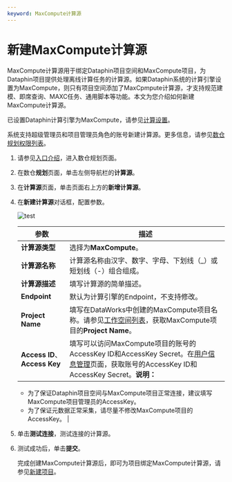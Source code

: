 ```yaml
---
keyword: MaxCompute计算源
---
```


# 新建MaxCompute计算源

MaxCompute计算源用于绑定Dataphin项目空间和MaxCompute项目，为Dataphin项目提供处理离线计算任务的计算源。如果Dataphin系统的计算引擎设置为MaxCompute，则只有项目空间添加了MaxCpmpute计算源，才支持规范建模、即席查询、MAXC任务、通用脚本等功能。本文为您介绍如何新建MaxCompute计算源。

已设置Dataphin计算引擎为MaxCompute，请参见[计算设置](/cn.zh-CN/全局管理/管理中心/计算设置.md)。

系统支持超级管理员和项目管理员角色的账号新建计算源。更多信息，请参见[数仓规划权限列表](/cn.zh-CN/权限管理/数仓规划权限列表.md)。

1.  请参见[入口介绍](/cn.zh-CN/数仓规划/概述.md)，进入数仓规划页面。

2.  在数仓**规划**页面，单击左侧导航栏的**计算源**。

3.  在**计算源**页面，单击页面右上方的**新增计算源**。

4.  在**新建计算源**对话框，配置参数。

    ![test](https://static-aliyun-doc.oss-accelerate.aliyuncs.com/assets/img/zh-CN/6697723061/p174916.png)

    |参数|描述|
    |--|--|
    |**计算源类型**|选择为**MaxCompute**。|
    |**计算源名称**|计算源名称由汉字、数字、字母、下划线（\_）或短划线（-）组合组成。|
    |**计算源描述**|填写计算源的简单描述。|
    |**Endpoint**|默认为计算引擎的Endpoint，不支持修改。|
    |**Project Name**|填写在DataWorks中创建的MaxCompute项目名称。请参见[工作空间列表]()，获取MaxCompute项目的**Project Name**。 |
    |**Access ID**、**Access Key**|填写可以访问MaxCompute项目的账号的AccessKey ID和AccessKey Secret。在[用户信息管理](https://usercenter.console.aliyun.com/)页面，获取账号的AccessKey ID和AccessKey Secret。**说明：**

    -   为了保证Dataphin项目空间与MaxCompute项目正常连接，建议填写MaxCompute项目管理员的AccessKey。
    -   为了保证元数据正常采集，请尽量不修改MaxCompute项目的AccessKey。 |

5.  单击**测试连接**，测试连接的计算源。

6.  测试成功后，单击**提交**。

    完成创建MaxCompute计算源后，即可为项目绑定MaxCompute计算源，请参见[新建项目](/cn.zh-CN/数仓规划/项目管理/新建项目.md)。


